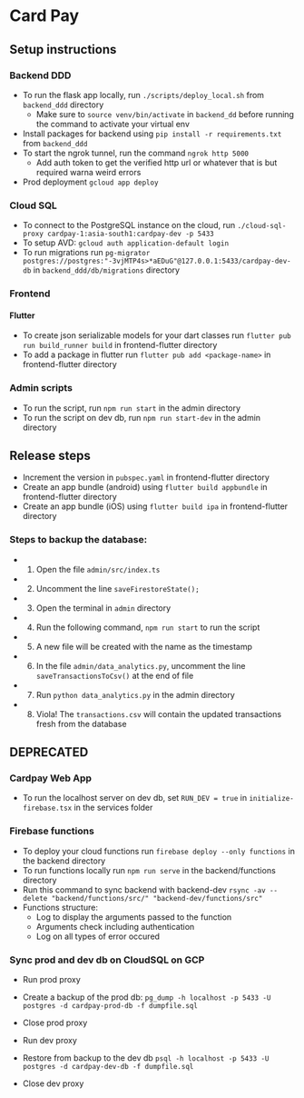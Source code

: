 # Card Pay

## Setup instructions

### Backend DDD

- To run the flask app locally, run `./scripts/deploy_local.sh` from `backend_ddd` directory
    - Make sure to `source venv/bin/activate` in `backend_dd` before running the command to activate your virtual env
- Install packages for backend using `pip install -r requirements.txt` from `backend_ddd`
- To start the ngrok tunnel, run the command `ngrok http 5000`
    - Add auth token to get the verified http url or whatever that is but required warna weird errors
- Prod deployment `gcloud app deploy`

### Cloud SQL
- To connect to the PostgreSQL instance on the cloud, run `./cloud-sql-proxy cardpay-1:asia-south1:cardpay-dev -p 5433`
- To setup AVD: `gcloud auth application-default login`
- To run migrations run `pg-migrator postgres://postgres:"-3vjMTP4s>*aEDuG"@127.0.0.1:5433/cardpay-dev-db` in `backend_ddd/db/migrations` directory

### Frontend

#### Flutter

-   To create json serializable models for your dart classes run `flutter pub run build_runner build` in frontend-flutter directory
-   To add a package in flutter run `flutter pub add <package-name>` in frontend-flutter directory

### Admin scripts

-   To run the script, run `npm run start` in the admin directory
-   To run the script on dev db, run `npm run start-dev` in the admin directory

## Release steps

-   Increment the version in `pubspec.yaml` in frontend-flutter directory
-   Create an app bundle (android) using `flutter build appbundle` in frontend-flutter directory
-   Create an app bundle (iOS) using `flutter build ipa` in frontend-flutter directory





### Steps to backup the database:

-   1. Open the file `admin/src/index.ts`
-   2. Uncomment the line `saveFirestoreState();`
-   3. Open the terminal in `admin` directory
-   4. Run the following command, `npm run start` to run the script
-   5. A new file will be created with the name as the timestamp
-   6. In the file `admin/data_analytics.py`, uncomment the line `saveTransactionsToCsv()` at the end of file
-   7. Run `python data_analytics.py` in the admin directory
-   8. Viola! The `transactions.csv` will contain the updated transactions fresh from the database


## DEPRECATED

### Cardpay Web App

-   To run the localhost server on dev db, set `RUN_DEV = true` in `initialize-firebase.tsx`
    in the services folder

### Firebase functions

-   To deploy your cloud functions run `firebase deploy --only functions` in the backend directory
-   To run functions locally run `npm run serve` in the backend/functions directory
-   Run this command to sync backend with backend-dev `rsync -av --delete "backend/functions/src/" "backend-dev/functions/src"`
-   Functions structure:
    -   Log to display the arguments passed to the function
    -   Arguments check including authentication
    -   Log on all types of error occured


### Sync prod and dev db on CloudSQL on GCP
- Run prod proxy
- Create a backup of the prod db:
`pg_dump -h localhost -p 5433 -U postgres -d cardpay-prod-db -f dumpfile.sql `
- Close prod proxy

- Run dev proxy
- Restore from backup to the dev db
`psql -h localhost -p 5433 -U postgres -d cardpay-dev-db -f dumpfile.sql`
- Close dev proxy
